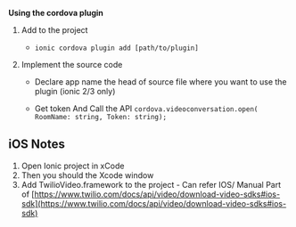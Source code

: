 **Using the cordova plugin**

1. Add to the project
    - `ionic cordova plugin add [path/to/plugin]`
  
2. Implement the source code
  
    - Declare app name the head of source file where you want to use the plugin (ionic 2/3 only)
  
    - Get token And Call the API
    `cordova.videoconversation.open( RoomName: string, Token: string);`


## iOS Notes
  1. Open Ionic project in xCode
  2. Then you should the Xcode window
  3.  Add TwilioVideo.framework to the project
    - Can refer IOS/ Manual  Part of [https://www.twilio.com/docs/api/video/download-video-sdks#ios-sdk](https://www.twilio.com/docs/api/video/download-video-sdks#ios-sdk)
